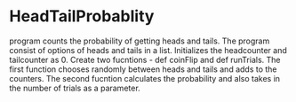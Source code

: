 # HeadTailProbablity
program counts the probability of getting heads and tails.
The program consist of options of heads and tails in a list.
Initializes the headcounter and tailcounter as 0.
Create two fucntions - def coinFlip and def runTrials.
The first function chooses randomly between heads and tails and adds to the counters.
The second fucntion calculates the probability and also takes in the number of trials as a parameter.
